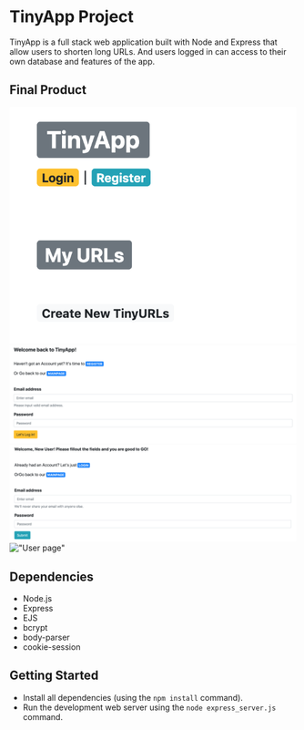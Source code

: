 # TinyApp Project

TinyApp is a full stack web application built with Node and Express that allow users to shorten long URLs.
And users logged in can access to their own database and features of the app.

## Final Product

!["Main page"](https://github.com/kcchaha/TinyApp/blob/master/docs/Main%20page.png)
!["Login page"](https://github.com/kcchaha/TinyApp/blob/master/docs/Login%20page.png)
!["Register page"](https://github.com/kcchaha/TinyApp/blob/master/docs/Register%20page.png)
!["User page"](#)

## Dependencies

- Node.js
- Express
- EJS
- bcrypt
- body-parser
- cookie-session

## Getting Started

- Install all dependencies (using the `npm install` command).
- Run the development web server using the `node express_server.js` command.
